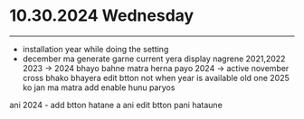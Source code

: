 # 10.30.2024 Wednesday

---

* installation year while doing the setting
* december ma generate garne
  current yera display nagrene
  2021,2022
  2023 -> 2024 bhayo bahne matra herna payo
  2024 -> active november cross bhako bhayera
  edit btton not when year is available old one
  2025 ko jan ma matra add enable hunu paryos

ani 2024 - add btton hatane a
ani edit btton pani hataune
